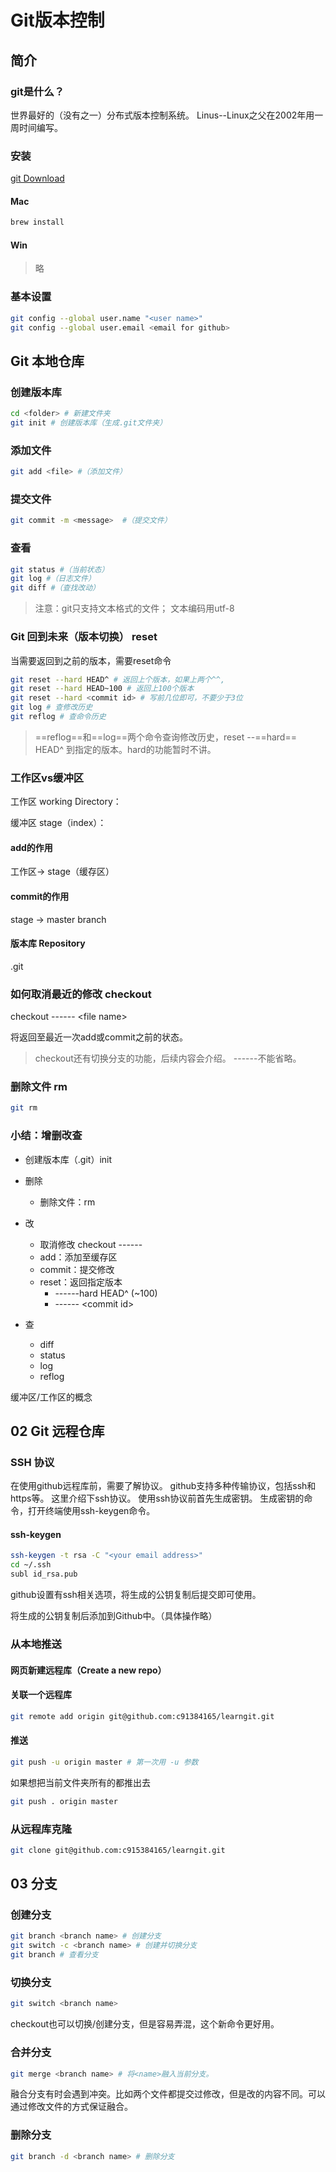 # Git版本控制

## 简介

### git是什么？


世界最好的（没有之一）分布式版本控制系统。
Linus--Linux之父在2002年用一周时间编写。

### 安装

[git Download](https://git-scm.com/downloads)

#### Mac

```sh
brew install
```
#### Win

> 略

### 基本设置

```sh
git config --global user.name "<user name>"
git config --global user.email <email for github>
```

## Git 本地仓库

### 创建版本库 

```sh
cd <folder> # 新建文件夹
git init # 创建版本库（生成.git文件夹）
```

### 添加文件

```sh
git add <file> #（添加文件）
```


### 提交文件

```sh
git commit -m <message>  #（提交文件）
```

### 查看

```sh
git status #（当前状态）
git log #（日志文件）
git diff #（查找改动）
```

> 注意：git只支持文本格式的文件；
> 文本编码用utf-8


### Git 回到未来（版本切换） reset

当需要返回到之前的版本，需要reset命令

```sh
git reset --hard HEAD^ # 返回上个版本，如果上两个^^, 
git reset --hard HEAD~100 # 返回上100个版本
git reset --hard <commit id> # 写前几位即可，不要少于3位
git log # 查修改历史
git reflog # 查命令历史
```

> ==reflog==和==log==两个命令查询修改历史，reset --==hard== HEAD^ 到指定的版本。hard的功能暂时不讲。


### 工作区vs缓冲区

工作区 working Directory：

缓冲区 stage（index）：

#### add的作用

工作区-> stage（缓存区）

#### commit的作用

stage -> master branch

#### 版本库 Repository

.git

### 如何取消最近的修改 checkout

checkout \---\--- \<file name>

将返回至最近一次add或commit之前的状态。

> checkout还有切换分支的功能，后续内容会介绍。
> \---\---不能省略。


### 删除文件 rm

```sh
git rm
```



### 小结：增删改查

* 创建版本库（.git）init
* 删除

    * 删除文件：rm
* 改
    * 取消修改 checkout \---\--- <file>
    * add：添加至缓存区
    * commit：提交修改
    * reset：返回指定版本
        * \---\---hard HEAD^ (~100)
        * \---\--- \<commit id>
* 查
    * diff
    * status
    * log
    * reflog

缓冲区/工作区的概念

## 02 Git 远程仓库

### SSH 协议
在使用github远程库前，需要了解协议。
github支持多种传输协议，包括ssh和https等。
这里介绍下ssh协议。
使用ssh协议前首先生成密钥。
生成密钥的命令，打开终端使用ssh-keygen命令。
#### ssh-keygen

```sh
ssh-keygen -t rsa -C "<your email address>"
cd ~/.ssh
subl id_rsa.pub
```
github设置有ssh相关选项，将生成的公钥复制后提交即可使用。


将生成的公钥复制后添加到Github中。（具体操作略）


### 从本地推送

#### 网页新建远程库（Create a new repo）

#### 关联一个远程库

```sh
git remote add origin git@github.com:c91384165/learngit.git

```

#### 推送

```sh
git push -u origin master # 第一次用 -u 参数
```

如果想把当前文件夹所有的都推出去

```sh
git push . origin master
```


### 从远程库克隆

```sh
git clone git@github.com:c915384165/learngit.git
```

## 03 分支

### 创建分支

```sh
git branch <branch name> # 创建分支
git switch -c <branch name> # 创建并切换分支
git branch # 查看分支
```
### 切换分支
```sh
git switch <branch name>
```
checkout也可以切换/创建分支，但是容易弄混，这个新命令更好用。
### 合并分支

```sh
git merge <branch name> # 将<name>融入当前分支。
```
融合分支有时会遇到冲突。比如两个文件都提交过修改，但是改的内容不同。可以通过修改文件的方式保证融合。

### 删除分支

```sh
git branch -d <branch name> # 删除分支

```
